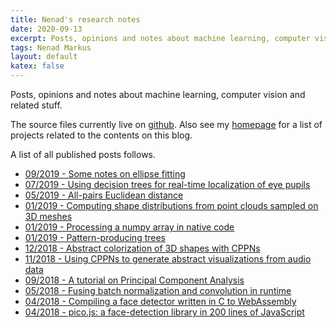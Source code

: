 ```yaml
---
title: Nenad's research notes
date: 2020-09-13
excerpt: Posts, opinions and notes about machine learning, computer vision and related stuff.
tags: Nenad Markus
layout: default
katex: false
---
```


Posts, opinions and notes about machine learning, computer vision and related stuff.

The source files currently live on [github](https://github.com/nenadmarkus/p).
Also see my [homepage](https://nenadmarkus.github.io) for a list of projects related to the contents on this blog.

A list of all published posts follows.

* [09/2019 - Some notes on ellipse fitting](ellipse-fitting-notes)
* [07/2019 - Using decision trees for real-time localization of eye pupils](puploc-with-trees)
* [05/2019 - All-pairs Euclidean distance](all-pairs-euclidean)
* [01/2019 - Computing shape distributions from point clouds sampled on 3D meshes](shape-distributions)
* [01/2019 - Processing a numpy array in native code](numpy-to-native)
* [01/2019 - Pattern-producing trees](pattern-producing-trees)
* [12/2018 - Abstract colorization of 3D shapes with CPPNs](cppns-on-3d-surfaces)
* [11/2018 - Using CPPNs to generate abstract visualizations from audio data](visualizing-audio-with-cppns)
* [09/2018 - A tutorial on Principal Component Analysis](tutorial-on-pca)
* [05/2018 - Fusing batch normalization and convolution in runtime](fusing-batchnorm-and-conv)
* [04/2018 - Compiling a face detector written in C to WebAssembly](pico-to-wasm)
* [04/2018 - pico.js: a face-detection library in 200 lines of JavaScript](picojs-intro)
